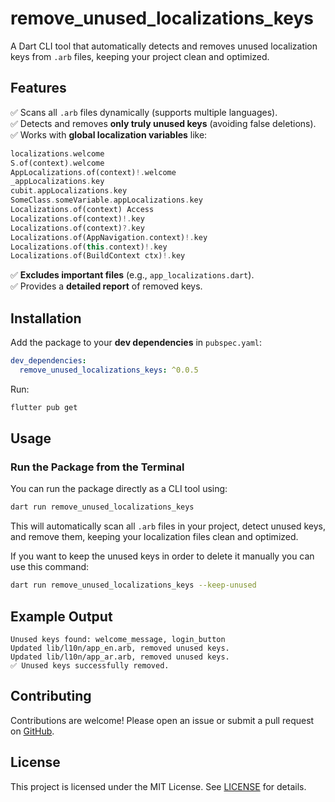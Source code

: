 # remove_unused_localizations_keys

A Dart CLI tool that automatically detects and removes unused localization keys from
`.arb` files, keeping your project clean and optimized.

## Features

✅ Scans all `.arb` files dynamically (supports multiple languages).  
✅ Detects and removes **only truly unused keys** (avoiding false deletions).  
✅ Works with **global localization variables** like:

```dart
localizations.welcome
S.of(context).welcome
AppLocalizations.of(context)!.welcome
_appLocalizations.key
cubit.appLocalizations.key
SomeClass.someVariable.appLocalizations.key
Localizations.of(context) Access
Localizations.of(context)!.key
Localizations.of(context)?.key
Localizations.of(AppNavigation.context)!.key
Localizations.of(this.context)!.key
Localizations.of(BuildContext ctx)!.key
```

✅ **Excludes important files** (e.g., `app_localizations.dart`).  
✅ Provides a **detailed report** of removed keys.

## Installation

Add the package to your **dev dependencies** in `pubspec.yaml`:

```yaml
dev_dependencies:
  remove_unused_localizations_keys: ^0.0.5
```

Run:

```sh
flutter pub get
```

## Usage

### **Run the Package from the Terminal**

You can run the package directly as a CLI tool using:

```sh
dart run remove_unused_localizations_keys
```

This will automatically scan all `.arb` files in your project, detect unused keys, and remove them,
keeping your localization files clean and optimized.

If you want to keep the unused keys in order to delete it manually you can use this command:

```sh
dart run remove_unused_localizations_keys --keep-unused
```

## Example Output

```
Unused keys found: welcome_message, login_button
Updated lib/l10n/app_en.arb, removed unused keys.
Updated lib/l10n/app_ar.arb, removed unused keys.
✅ Unused keys successfully removed.
```

## Contributing

Contributions are welcome! Please open an issue or submit a pull request
on [GitHub](https://github.com/abdoelmorap/remove_unused_localizations_keys).

## License

This project is licensed under the MIT License. See [LICENSE](LICENSE) for details.
